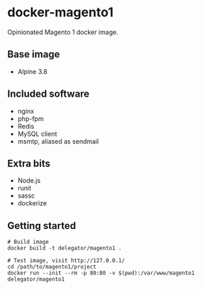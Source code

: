 # docker-magento1

Opinionated Magento 1 docker image.

## Base image

 - Alpine 3.8

## Included software

 - nginx
 - php-fpm
 - Redis
 - MySQL client
 - msmtp, aliased as sendmail

## Extra bits

 - Node.js
 - runit
 - sassc
 - dockerize

## Getting started

```sh-session
# Build image
docker build -t delegator/magento1 .

# Test image, visit http://127.0.0.1/
cd /path/to/magento1/project
docker run --init --rm -p 80:80 -v $(pwd):/var/www/magento1 delegator/magento1
```
